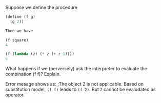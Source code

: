 Suppose we define the procedure

```scheme
(define (f g)
  (g 2))

Then we have

(f square)
4

(f (lambda (z) (* z (+ z 1))))
6
```

What happens if we (perversely) ask the interpreter to evaluate the combination (f f)? Explain.

Error mesage shows as: ;The object 2 is not applicable.
Based on substitution model, `(f f)` leads to `(f 2)`.  But `2` cannot be evaludated as operator.
